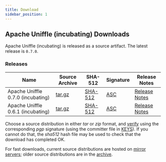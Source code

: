 ```yaml
---
title: Download
sidebar_position: 1
---
```

<!--
{% comment %}
Licensed to the Apache Software Foundation (ASF) under one or more
contributor license agreements.  See the NOTICE file distributed with
this work for additional information regarding copyright ownership.
The ASF licenses this file to you under the Apache License, Version 2.0
(the "License"); you may not use this file except in compliance with
the License.  You may obtain a copy of the License at

http://www.apache.org/licenses/LICENSE-2.0

Unless required by applicable law or agreed to in writing, software
distributed under the License is distributed on an "AS IS" BASIS,
WITHOUT WARRANTIES OR CONDITIONS OF ANY KIND, either express or implied.
See the License for the specific language governing permissions and
limitations under the License.
{% endcomment %}
-->

## Apache Uniffle (incubating) Downloads

Apache Uniffle (incubating) is released as a source artifact.
The latest release is `0.7.0`.

### Releases
<table class="table table-hover sortable">
    <thead>
        <tr>
            <th><b>Name</b></th>
            <th><b>Source Archive</b></th>
            <th><b>SHA-512</b></th>
            <th><b>Signature</b></th>
            <th><b>Release Notes</b></th>
        </tr>
    </thead>
    <tbody>
        <tr>
            <td>Apache Uniffle 0.7.0 (incubating)</td>
            <td><a href="https://downloads.apache.org/incubator/uniffle/0.7.0/apache-uniffle-0.7.0-incubating-src.tar.gz">tar.gz</a></td>
            <td><a href="https://downloads.apache.org/incubator/uniffle/0.7.0/apache-uniffle-0.7.0-incubating-src.tar.gz.sha512">SHA-512</a></td>
            <td><a href="https://downloads.apache.org/incubator/uniffle/0.7.0/apache-uniffle-0.7.0-incubating-src.tar.gz.asc">ASC</a></td>
            <td><a href="https://uniffle.apache.org/download/release-notes-0.7.0">Release Notes</a></td>
        </tr>
        <tr>
            <td>Apache Uniffle 0.6.1 (incubating)</td>
            <td><a href="https://downloads.apache.org/incubator/uniffle/0.6.1/apache-uniffle-0.6.1-incubating-src.tar.gz">tar.gz</a></td>
            <td><a href="https://downloads.apache.org/incubator/uniffle/0.6.1/apache-uniffle-0.6.1-incubating-src.tar.gz.sha512">SHA-512</a></td>
            <td><a href="https://downloads.apache.org/incubator/uniffle/0.6.1/apache-uniffle-0.6.1-incubating-src.tar.gz.asc">ASC</a></td>
            <td><a href="https://uniffle.apache.org/download/release-notes-0.6.1">Release Notes</a></td>
        </tr>
    </tbody>
</table>

Choose a source distribution in either *tar* or *zip* format,
and [verify](https://www.apache.org/dyn/closer.cgi#verify)
using the corresponding *pgp* signature (using the committer file in
[KEYS](https://downloads.apache.org/incubator/uniffle/KEYS)).
If you cannot do that, the *sha512* hash file may be used to check that the
download has completed OK.

For fast downloads, current source distributions are hosted on
[mirror servers](https://dlcdn.apache.org/incubator/uniffle/);
older source distributions are in the
[archive](https://archive.apache.org/dist/incubator/uniffle/).
